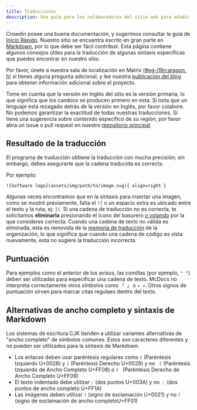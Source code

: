 ```yaml
---
title: Traducciones
description: Una guía para los colaboradores del sitio web para añadir traducciones a nuestro sitio web.
---
```


Crowdin posee una buena documentación, y sugerimos consultar la guía de [Inicio Rápido](https://support.crowdin.com/crowdin-intro). Nuestro sitio se encuentra escrito en gran parte en [Markdown](https://en.wikipedia.org/wiki/Markdown), por lo que debe ser fácil contribuir. Esta página contiene algunos consejos útiles para la traducción de algunas sintaxis específicas que puedes encontrar en nuestro sitio.

Por favor, únete a nuestra sala de localización en Matrix ([#pg-i18n:aragon. h](https://matrix.to/#/%23pg-i18n:aragon.sh)) si tienes alguna pregunta adicional, y lee nuestra [publicación del blog](https://blog.privacyguides.org/2023/02/26/i18n-announcement) para obtener información adicional sobre el proyecto.

Tome en cuenta que la versión en Inglés del sitio es la versión primaria, lo que significa que los cambios se producen primero en esta. Si nota que un lenguaje está rezagado detrás de la versión en Inglés, por favor colabore. No podemos garantizar la exactitud de todas nuestras traducciones. Si tiene una sugerencia sobre contenido específico de su región, por favor abra un issue o pull request en nuestro [repositorio principal](https://github.com/privacyguides/privacyguides.org).

## Resultado de la traducción

El programa de traducción obtiene la traducción con mucha precisión; sin embargo, debes asegurarte que la cadena traducida es correcta.

Por ejemplo:

```text
![Software logo](assets/img/path/to/image.svg){ align=right }
```

Algunas veces encontramos que en la sintaxis para insertar una imagen, como se mostró previamente, falta el `![` o un espacio extra es ubicado entre el texto y la ruta, ej: `](`. Si una cadena de traducción no es correcta, te solicitamos **eliminarla** presionando el ícono del basurero [o votando](https://support.crowdin.com/enterprise/getting-started-for-volunteers/#voting-view) por la que consideres correcta. Cuando una cadena de texto no válida es eliminada, esta es removida de la [memoria de traducción](https://support.crowdin.com/enterprise/translation-memory) de la organización, lo que significa que cuando una cadena de código es vista nuevamente, esta no sugiere la traducción incorrecta.

## Puntuación

Para ejemplos como el anterior de los avisos, las comillas (por ejemplo, `" "`) deben ser utilizadas para especificar una cadena de texto. McDocs no interpreta correctamente otros símbolos como `「 」` o `« »`. Otros signos de puntuación sirven para marcar citas regulaes dentro del texto.

## Alternativas de ancho completo y sintaxis de Markdown

Los sistemas de escritura CJK tienden a utilizar variantes alternativas de "ancho completo" de símbolos comunes. Estos son caracteres diferentes y no pueden ser utilizados para la sintaxis de Markdown.

- Los enlaces deben usar paréntesis regulares como `(` (Paréntesis Izquierdo U+0028) y `)` (Paréntesis Derecho U+0029) y no ` (` (Paréntesis Izquierdo de Ancho Completo U+FF08) o `) ` (Paréntesis Derecho de Ancho Completo U+FF09)
- El texto indentado debe utilizar `:` (dos puntos U+003A) y no `：` (dos puntos de ancho completo U+FF1A)
- Las imágenes deben utilizar `!` (signo de exclamación U+0021) y no `! ` (signo de exclamación de ancho completoU+FF01)
